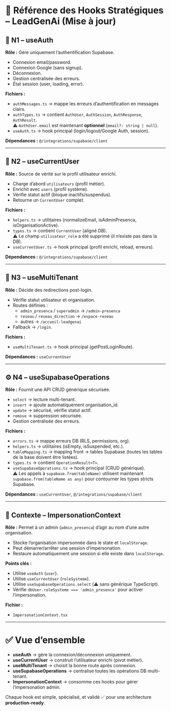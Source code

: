 # 📌 Référence des Hooks Stratégiques – LeadGenAi (Mise à jour)

## 🔐 N1 – useAuth
**Rôle :** Gère uniquement l’authentification Supabase.
- Connexion email/password.
- Connexion Google (sans signup).
- Déconnexion.
- Gestion centralisée des erreurs.
- État session (user, loading, error).

**Fichiers :**
- `authMessages.ts` → mappe les erreurs d’authentification en messages clairs.
- `authTypes.ts` → contient `AuthUser`, `AuthSession`, `AuthResponse`, `AuthResult`.  
  ⚠️ `AuthUser.email` est maintenant **optionnel** (`email?: string | null`).
- `useAuth.ts` → hook principal (login/logout/Google Auth, session).

**Dépendances :** `@/integrations/supabase/client`

---

## 👤 N2 – useCurrentUser
**Rôle :** Source de vérité sur le profil utilisateur enrichi.
- Charge d’abord `utilisateurs` (profil métier).
- Enrichit avec `users` (profil système).
- Vérifie statut actif (bloque inactifs/suspendus).
- Retourne un `CurrentUser` complet.

**Fichiers :**
- `helpers.ts` → utilitaires (normalizeEmail, isAdminPresenca, isOrganisationActive).
- `types.ts` → contient `CurrentUser` (aligné DB).  
  ⚠️ Le champ `utilisateur_role` a été supprimé (il n’existe pas dans la DB).
- `useCurrentUser.ts` → hook principal (profil enrichi, reload, erreurs).

**Dépendances :** `@/integrations/supabase/client`

---

## 🏢 N3 – useMultiTenant
**Rôle :** Décide des redirections post-login.
- Vérifie statut utilisateur et organisation.
- Routes définies :
  - `admin_presenca` / `superadmin` → `/admin-presenca`
  - `reseau` / `reseau_direction` → `/espace-reseau`
  - autres → `/accueil-leadgenai`
- Fallback → `/login`.

**Fichiers :**
- `useMultiTenant.ts` → hook principal (getPostLoginRoute).

**Dépendances :** `useCurrentUser`

---

## ⚙️ N4 – useSupabaseOperations
**Rôle :** Fournit une API CRUD générique sécurisée.
- `select` → lecture multi-tenant.
- `insert` → ajoute automatiquement organisation_id.
- `update` → sécurisé, vérifie statut actif.
- `remove` → suppression sécurisée.
- Gestion centralisée des erreurs.

**Fichiers :**
- `errors.ts` → mappe erreurs DB (RLS, permissions, org).
- `helpers.ts` → utilitaires (isEmpty, isSuspended, etc.).
- `tableMapping.ts` → mapping front → tables Supabase (toutes les tables de la base doivent être listées).
- `types.ts` → contient `OperationResult<T>`.
- `useSupabaseOperations.ts` → hook principal (CRUD générique).  
  ⚠️ Les appels à `supabase.from(tableName)` utilisent maintenant `supabase.from(tableName as any)` pour contourner les types stricts Supabase.

**Dépendances :** `useCurrentUser`, `@/integrations/supabase/client`

---

## 👥 Contexte – ImpersonationContext
**Rôle :** Permet à un admin (`admin_presenca`) d’agir au nom d’une autre organisation.
- Stocke l’organisation impersonnée dans le state et `localStorage`.
- Peut démarrer/arrêter une session d’impersonation.
- Restaure automatiquement une session si elle existe dans `localStorage`.

**Points clés :**
- Utilise `useAuth` (`user`).
- Utilise `useCurrentUser` (`roleSysteme`).
- Utilise `useSupabaseOperations.select` (⚠️ sans générique TypeScript).
- Vérifie `dbUser.roleSysteme === 'admin_presenca'` pour activer l’impersonation.

**Fichier :**
- `ImpersonationContext.tsx`

---

# ✅ Vue d’ensemble
- **useAuth** → gère la connexion/déconnexion uniquement.
- **useCurrentUser** → construit l’utilisateur enrichi (pivot métier).
- **useMultiTenant** → choisit la bonne route après connexion.
- **useSupabaseOperations** → centralise toutes les opérations DB multi-tenant.
- **ImpersonationContext** → consomme ces hooks pour gérer l’impersonation admin.

Chaque hook est simple, spécialisé, et validé ✅ pour une architecture **production-ready**.

